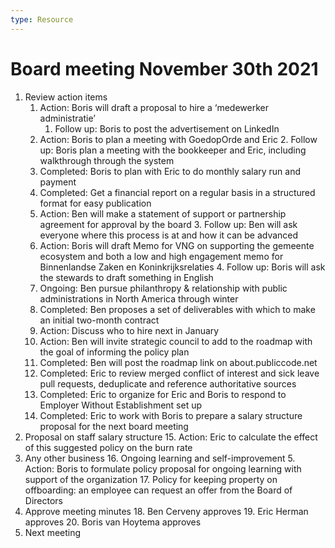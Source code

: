 ```yaml
---
type: Resource
---
```


# Board meeting November 30th 2021

1. Review action items
    1. Action: Boris will draft a proposal to hire a ‘medewerker administratie’
        1. Follow up: Boris to post the advertisement on LinkedIn
    2. Action: Boris to plan a meeting with GoedopOrde and Eric
        2. Follow up: Boris plan a meeting with the bookkeeper and Eric, including walkthrough through the system
    3. Completed: Boris to plan with Eric to do monthly salary run and payment
    4. Completed: Get a financial report on a regular basis in a structured format for easy publication
    5. Action: Ben will make a statement of support or partnership agreement for approval by the board
        3. Follow up: Ben will ask everyone where this process is at and how it can be advanced
    6. Action: Boris will draft Memo for VNG on supporting the gemeente ecosystem and both a low and high engagement memo for Binnenlandse Zaken en Koninkrijksrelaties
        4. Follow up: Boris will ask the stewards to draft something in English
    7. Ongoing: Ben pursue philanthropy & relationship with public administrations in North America through winter
    8. Completed: Ben proposes a set of deliverables with which to make an initial two-month contract
    9. Action: Discuss who to hire next in January
    10. Action: Ben will invite strategic council to add to the roadmap with the goal of informing the policy plan
    11. Completed: Ben will post the roadmap link on about.publiccode.net
    12. Completed: Eric to review merged conflict of interest and sick leave pull requests, deduplicate and reference authoritative sources
    13. Completed: Eric to organize for Eric and Boris to respond to Employer Without Establishment set up
    14. Completed: Eric to work with Boris to prepare a salary structure proposal for the next board meeting
2. Proposal on staff salary structure
    15. Action: Eric to calculate the effect of this suggested policy on the burn rate
3. Any other business
    16. Ongoing learning and self-improvement
        5. Action: Boris to formulate policy proposal for ongoing learning with support of the organization
    17. Policy for keeping property on offboarding: an employee can request an offer from the Board of Directors
4. Approve meeting minutes
    18. Ben Cerveny approves
    19. Eric Herman approves
    20. Boris van Hoytema approves
5. Next meeting
